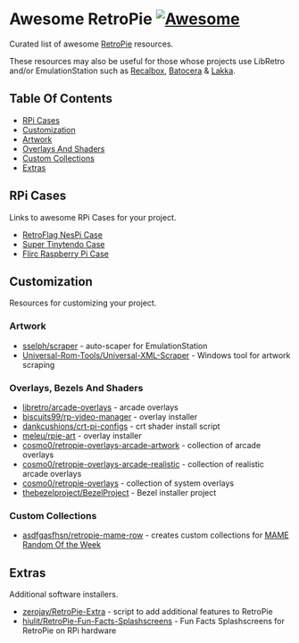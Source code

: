 # Awesome RetroPie [![Awesome](https://awesome.re/badge.svg)](https://awesome.re)
Curated list of awesome [RetroPie](https://retropie.org.uk/) resources.

These resources may also be useful for those whose projects use LibRetro and/or EmulationStation such as [Recalbox](https://www.recalbox.com/),  [Batocera](https://batocera-linux.xorhub.com/) & [Lakka](https://lakka.tv/).

## Table Of Contents
- [RPi Cases](#rpi-cases)
- [Customization](#customization)
 - [Artwork](#artwork)
 - [Overlays And Shaders](#overlays-and-shaders)
 - [Custom Collections](#custom-collections)
- [Extras](#extras)

## RPi Cases
Links to awesome RPi Cases for your project.
- [RetroFlag NesPi Case](http://retroflag.com/)
- [Super Tinytendo Case](https://collectorcraft.com/products/super-tinytendo-rpi3)
- [Flirc Raspberry Pi Case](https://flirc.tv/more/raspberry-pi-case-gen2)

## Customization
Resources for customizing your project.

### Artwork
- [sselph/scraper](https://github.com/sselph/scraper) - auto-scaper for EmulationStation
- [Universal-Rom-Tools/Universal-XML-Scraper](https://github.com/Universal-Rom-Tools/Universal-XML-Scraper/releases) - Windows tool for artwork scraping

### Overlays, Bezels And Shaders
- [libretro/arcade-overlays](https://github.com/libretro/arcade-overlays) - arcade overlays
- [biscuits99/rp-video-manager](https://github.com/biscuits99/rp-video-manager) - overlay installer
- [dankcushions/crt-pi-configs](https://github.com/dankcushions/crt-pi-configs) - crt shader install script
- [meleu/rpie-art](https://github.com/meleu/rpie-art) - overlay installer
- [cosmo0/retropie-overlays-arcade-artwork](https://github.com/cosmo0/retropie-overlays-arcade-artwork) - collection of arcade overlays
- [cosmo0/retropie-overlays-arcade-realistic](https://github.com/cosmo0/retropie-overlays-arcade-realistic) - collection of realistic arcade overlays
- [cosmo0/retropie-overlays](https://github.com/cosmo0/retropie-overlays) - collection of system overlays
- [thebezelproject/BezelProject](https://github.com/thebezelproject/BezelProject) - Bezel installer project

### Custom Collections
- [asdfgasfhsn/retropie-mame-row](https://github.com/asdfgasfhsn/retropie-mame-row) - creates custom collections for [MAME Random Of the Week](https://retropie.org.uk/forum/category/16/mame-random-of-the-week)

## Extras
Additional software installers.
- [zerojay/RetroPie-Extra](https://github.com/zerojay/RetroPie-Extra) - script to add additional features to RetroPie
- [hiulit/RetroPie-Fun-Facts-Splashscreens](https://github.com/hiulit/RetroPie-Fun-Facts-Splashscreens) - Fun Facts Splashscreens for RetroPie on RPi hardware
